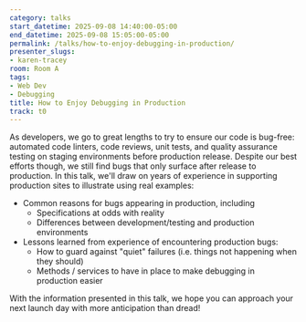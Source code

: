 ```yaml
---
category: talks
start_datetime: 2025-09-08 14:40:00-05:00
end_datetime: 2025-09-08 15:05:00-05:00
permalink: /talks/how-to-enjoy-debugging-in-production/
presenter_slugs:
- karen-tracey
room: Room A
tags:
- Web Dev
- Debugging
title: How to Enjoy Debugging in Production
track: t0
---
```


As developers, we go to great lengths to try to ensure our code is bug-free: automated code linters, code reviews, unit tests, and quality assurance testing on staging environments before production release. Despite our best efforts though, we still find bugs that only surface after release to production. In this talk, we'll draw on years of experience in supporting production sites to illustrate using real examples:

- Common reasons for bugs appearing in production, including
   - Specifications at odds with reality
   - Differences between development/testing and production environments
- Lessons learned from experience of encountering production bugs:
   - How to guard against "quiet" failures (i.e. things not happening when they should)
   - Methods / services to have in place to make debugging in production easier

With the information presented in this talk, we hope you can approach your next launch day with more anticipation than dread!